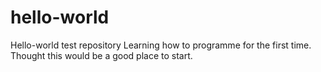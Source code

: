 # hello-world
Hello-world test repository 
Learning how to programme for the first time.
Thought this would be a good place to start.
